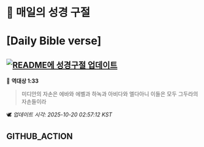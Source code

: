 # 🙏 매일의 성경 구절
# [Daily Bible verse]
## [![README에 성경구절 업데이트](https://github.com/DONGSUKA/first_test/actions/workflows/update-readme-bible.yml/badge.svg)](https://github.com/DONGSUKA/first_test/actions/workflows/update-readme-bible.yml)
<!-- START_BIBLE_VERSE -->
📖 **역대상 1:33**
> 미디안의 자손은 에바와 에벨과 하녹과 아비다와 엘다아니 이들은 모두 그두라의 자손들이라

🕊️ _업데이트 시각: 2025-10-20 02:57:12 KST_
  <!-- END_BIBLE_VERSE -->
## GITHUB_ACTION
